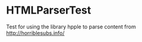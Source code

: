 HTMLParserTest
==============

Test for using the library hpple to parse content from http://horriblesubs.info/
